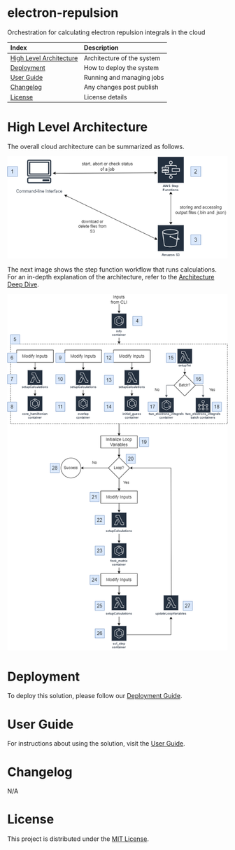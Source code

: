# electron-repulsion

Orchestration for calculating electron repulsion integrals in the cloud

| Index                                                 | Description                                               |
|:------------------------------------------------------|:----------------------------------------------------------|
| [High Level Architecture](#High-Level-Architecture)   | Architecture of the system                                |
| [Deployment](#deployment)                             | How to deploy the system                                  |
| [User Guide](#User-Guide)                             | Running and managing jobs                                 |
| [Changelog](#Changelog)                               | Any changes post publish                                  |
| [License](#License)                                   | License details                                           |

# High Level Architecture

The overall cloud architecture can be summarized as follows.

![Architecture1](docs/images/overall_arch.png)

The next image shows the step function workflow that runs calculations. For an in-depth explanation of the architecture, refer to the [Architecture Deep Dive](docs/architecture.md).

![Architecture2](docs/images/step_functions_arch.png)

# Deployment

To deploy this solution, please follow our [Deployment Guide](docs/deployment.md).

# User Guide

For instructions about using the solution, visit the [User Guide](docs/user_guide.md).

# Changelog

N/A

# License

This project is distributed under the [MIT License](LICENSE).
